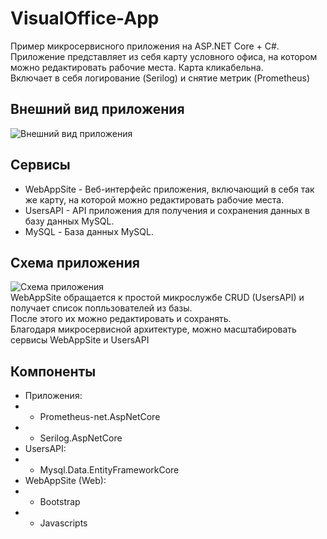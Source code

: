 # VisualOffice-App
Пример микросервисного приложения на ASP.NET Core + C#.  
Приложение представляет из себя карту условного офиса, на котором можно редактировать рабочие места. Карта кликабельна.  
Включает в себя логирование (Serilog) и снятие метрик (Prometheus)  

## Внешний вид приложения
![Внешний вид приложения](https://i.ibb.co/hF8pFdy/image.png)
## Сервисы
* WebAppSite - Веб-интерфейс приложения, включающий в себя так же карту, на которой можно редактировать рабочие места.
* UsersAPI - API приложения для получения и сохранения данных в базу данных MySQL.
* MySQL - База данных MySQL.
## Схема приложения
![Схема приложения](https://i.ibb.co/HCTj2sf/image.png)  
WebAppSite обращается к простой микрослужбе CRUD (UsersAPI) и получает список попльзователей из базы.  
После этого их можно редактировать и сохранять.  
Благодаря микросервисной архитектуре, можно масштабировать сервисы WebAppSite и UsersAPI  
## Компоненты
* Приложения:
* * Prometheus-net.AspNetCore
* * Serilog.AspNetCore
* UsersAPI:
* * Mysql.Data.EntityFrameworkCore
* WebAppSite (Web):
* * Bootstrap
* * Javascripts
